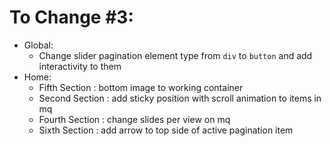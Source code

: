 # To Change #3:
- Global:
  - Change slider pagination element type from `div` to `button` and add interactivity to them
- Home:
  - Fifth Section : bottom image to working container
  - Second Section : add sticky position with scroll animation to items in mq
  - Fourth Section : change slides per view on mq 
  - Sixth Section : add arrow to top side of active pagination item 